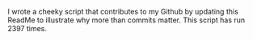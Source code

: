 I wrote a cheeky script that contributes to my Github by updating this ReadMe to illustrate why more than commits matter. This script has run 2397 times.
